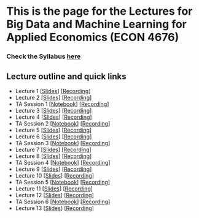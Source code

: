 # This is the page for the Lectures for Big Data and Machine Learning for Applied Economics (ECON 4676)
### Check the Syllabus [here](https://github.com/ECON-4676-UNIANDES-Fall-2021/Syllabus)


## Lecture outline and quick links

- Lecture 1 \[[Slides](https://github.com/ECON-4676-UNIANDES-Fall-2021/Lectures/blob/main/Lecture1/Lecture1.pdf)\] \[[Recording](https://www.dropbox.com/sh/sh2aosesynb6x47/AACd5ZGPHUaEMvrtg273Md98a?dl=0)\]
- Lecture 2 \[[Slides](https://github.com/ECON-4676-UNIANDES-Fall-2021/Lectures/blob/main/Lecture2/Lecture2.pdf)\] \[[Recording](https://www.dropbox.com/sh/q1l0yowm1od9ifu/AADSaETcCjl3IVp4hSPER2tja?dl=0)\]
- TA Session 1 \[[Notebook](https://github.com/ECON-4676-UNIANDES-Fall-2021/e-TA/blob/main/e-ta3_python/e-ta3_python.ipynb)\] \[[Recording](https://uniandes-my.sharepoint.com/personal/r_cano_uniandes_edu_co/_layouts/15/onedrive.aspx?id=%2Fpersonal%2Fr%5Fcano%5Funiandes%5Fedu%5Fco%2FDocuments%2FBDL%2FGrabaciones%20complementarias%2FComplementaria%201%2Fzoom%5F0%2Emp4&parent=%2Fpersonal%2Fr%5Fcano%5Funiandes%5Fedu%5Fco%2FDocuments%2FBDL%2FGrabaciones%20complementarias%2FComplementaria%201)\]
- Lecture 3 \[[Slides](https://github.com/ECON-4676-UNIANDES-Fall-2021/Lectures/blob/main/Lecture3/Lecture3.pdf)\] \[[Recording](https://www.dropbox.com/sh/m86m09qrwj3pvun/AAAePA5qltJVrpJh36xGg8lOa?dl=0)\]
- Lecture 4 \[[Slides](https://github.com/ECON-4676-UNIANDES-Fall-2021/Lectures/blob/main/Lecture4/Lecture4.pdf)\] \[[Recording](https://www.dropbox.com/sh/670e2d0jns7zset/AAA0tpMmNjwyb4P9QzdyqUKXa?dl=0)\]
- TA Session 2 \[[Notebook](https://github.com/ECON-4676-UNIANDES-Fall-2021/e-TA/blob/main/e-ta3_python/e-ta3_python.ipynb)\] \[[Recording](https://uniandes-my.sharepoint.com/personal/r_cano_uniandes_edu_co/_layouts/15/onedrive.aspx?id=%2Fpersonal%2Fr%5Fcano%5Funiandes%5Fedu%5Fco%2FDocuments%2FBDL%2FGrabaciones%20complementarias%2Fcomplementaria%202)\]
- Lecture 5 \[[Slides](https://github.com/ECON-4676-UNIANDES-Fall-2021/Lectures/blob/main/Lecture05/Lecture5.pdf)\] \[[Recording](https://www.dropbox.com/sh/jue73u3cuwh3ymj/AABJfnoINW6URMMY71AGLSGYa?dl=0)\]
- Lecture 6 \[[Slides](https://github.com/ECON-4676-UNIANDES-Fall-2021/Lectures/blob/main/Lecture06/Lecture6.pdf)\] \[[Recording](https://www.dropbox.com/sh/ourgfg5zq18l50m/AABAEerziH_u6bR4nOKjSLhha?dl=0)\]
- TA Session 3 \[[Notebook](https://github.com/ECON-4676-UNIANDES-Fall-2021/e-TA/blob/main/e-ta4_webscraping_basics/e-ta4_webscraping_basics.ipynb)\] \[[Recording](https://uniandes-my.sharepoint.com/personal/r_cano_uniandes_edu_co/_layouts/15/onedrive.aspx?id=%2Fpersonal%2Fr%5Fcano%5Funiandes%5Fedu%5Fco%2FDocuments%2FBDL%2FGrabaciones%20complementarias%2FComplementaria%203%2Fzoom%5F0%2Emp4&parent=%2Fpersonal%2Fr%5Fcano%5Funiandes%5Fedu%5Fco%2FDocuments%2FBDL%2FGrabaciones%20complementarias%2FComplementaria%203)\]
- Lecture 7 \[[Slides](https://github.com/ECON-4676-UNIANDES-Fall-2021/Lectures/blob/main/Lecture07/Lecture7.pdf)\] \[[Recording](https://www.dropbox.com/sh/u20v68dplmy8ckn/AACO2ZAmz6st52DNplzNcW2Ga?dl=0)\]
- Lecture 8 \[[Slides](https://github.com/ECON-4676-UNIANDES-Fall-2021/Lectures/blob/main/Lecture08/Lecture8.pdf)\] \[[Recording](https://www.dropbox.com/sh/gjvhvau6knw3t3q/AAACoexos_DiciPSnDzeIQNOa?dl=0)\]
- TA Session 4 \[[Notebook](https://github.com/ECON-4676-UNIANDES-Fall-2021/e-TA/blob/main/e-ta5_webscraping_basics/e-ta5_webscraping_selenium.ipynb)\] \[[Recording](https://uniandes-my.sharepoint.com/personal/r_cano_uniandes_edu_co/_layouts/15/onedrive.aspx?id=%2Fpersonal%2Fr%5Fcano%5Funiandes%5Fedu%5Fco%2FDocuments%2FBDL%2FGrabaciones%20complementarias%2FComplementaria%204%2Fzoom%5F0%2Emp4&parent=%2Fpersonal%2Fr%5Fcano%5Funiandes%5Fedu%5Fco%2FDocuments%2FBDL%2FGrabaciones%20complementarias%2FComplementaria%204)\]
- Lecture 9 \[[Slides](https://github.com/ECON-4676-UNIANDES-Fall-2021/Lectures/blob/main/Lecture09/Lecture9.pdf)\] \[[Recording](https://www.dropbox.com/sh/e1hwmekqxbikhu7/AAB150fKwLplOGkuJfN9GWDZa?dl=0)\]
- Lecture 10 \[[Slides](https://github.com/ECON-4676-UNIANDES-Fall-2021/Lectures/blob/main/Lecture10/Lecture10.pdf)\] \[[Recording](https://www.dropbox.com/sh/hyvj799lns8x9ol/AAA-AkUANIPe4u-c22dCIwXya?dl=0)\]
- TA Session 5 \[[Notebook](https://github.com/ECON-4676-UNIANDES-Fall-2021/e-TA/blob/main/e-ta6_Direct_sampling_and_Gibbs_sampler/e-ta6_Direct_sampling_and_Gibbs_sampler.ipynb)\] \[[Recording](https://uniandes-my.sharepoint.com/personal/r_cano_uniandes_edu_co/_layouts/15/onedrive.aspx?id=%2Fpersonal%2Fr%5Fcano%5Funiandes%5Fedu%5Fco%2FDocuments%2FBDL%2FGrabaciones%20complementarias%2FComplementaria%205)\]
- Lecture 11 \[[Slides](https://github.com/ECON-4676-UNIANDES-Fall-2021/Lectures/blob/main/Lecture11/Lecture11.pdf)\] \[[Recording](https://www.dropbox.com/sh/lktsx0n6locv2qr/AAD7PHTxYnqftyBxmLSO_YQfa?dl=0)\]
- Lecture 12 \[[Slides](https://github.com/ECON-4676-UNIANDES-Fall-2021/Lectures/blob/main/Lecture12/Lecture12.pdf)\] \[[Recording](https://www.dropbox.com/sh/mwzrg2n68gg3qhi/AADygUnSySmFst9DPa_Y_A0ga?dl=0)\]
- TA Session 6 \[[Notebook](https://github.com/ECON-4676-UNIANDES-Fall-2021/e-TA/blob/main/e-ta6_Direct_sampling_and_Gibbs_sampler/e-ta6_Direct_sampling_and_Gibbs_sampler.ipynb)\] \[[Recording](https://uniandes-my.sharepoint.com/personal/r_cano_uniandes_edu_co/_layouts/15/onedrive.aspx?id=%2Fpersonal%2Fr%5Fcano%5Funiandes%5Fedu%5Fco%2FDocuments%2FBDL%2FGrabaciones%20complementarias%2Fcomplementaria%206)\]
- Lecture 13 \[[Slides](https://github.com/ECON-4676-UNIANDES-Fall-2021/Lectures/blob/main/Lecture13/Lecture13.pdf)\] \[[Recording]()\]
